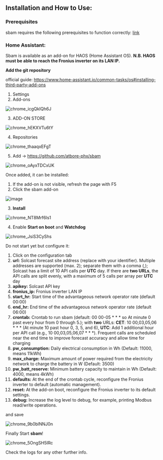## Installation and How to Use:

### Prerequisites

sbam requires the following prerequisites to function correctly: [link](https://github.com/atbore-phx/sbam/blob/main/docs/prereq.md)

### Home Assistant:

Sbam is available as an add-on for HAOS (Home Assistant OS).
**N.B. HAOS must be able to reach the Fronius inverter on its LAN IP.**

**Add the git repository**

official guide: https://www.home-assistant.io/common-tasks/os#installing-third-party-add-ons

1. Settings
2. Add-ons

![chrome_icgQkIQh6J](https://github.com/atbore-phx/sbam/assets/11421185/531eeab3-9910-4fb8-bf71-22d09ec77f95)

3. ADD-ON STORE

![chrome_hEKXVTu6tY](https://github.com/atbore-phx/sbam/assets/11421185/eec5866d-4a5c-4ae0-bd57-05a10fc48b67)

4. Repositories

![chrome_thaaqxEFgT](https://github.com/atbore-phx/sbam/assets/11421185/38bbcb7d-b3c7-4cbc-ba13-4d55292786ef)

5. Add -> https://github.com/atbore-phx/sbam

![chrome_oAyxTDCxUK](https://github.com/atbore-phx/sbam/assets/11421185/bdefb7c5-04d1-4d20-892a-bc864907da31)

Once added, it can be installed:

1. If the add-on is not visible, refresh the page with F5
2. Click the sbam add-on

![image](https://github.com/user-attachments/assets/ec81f283-fc97-4328-8e1e-ffbd3c4d2e29)

3. **Install**

![chrome_NT8Mrf6ls1](https://github.com/atbore-phx/sbam/assets/11421185/cb9eafe3-a274-4164-a789-1c31a87308e1)

4. Enable **Start on boot** and **Watchdog**

![chrome_JsiS3CyShs](https://github.com/atbore-phx/sbam/assets/11421185/413e2d3d-638b-417c-b906-34d46aee62c0)

Do not start yet but configure it:

1. Click on the configuration tab
2. **url:** Solcast forecast site address (replace <YOUR-SITE> with your identifier). Multiple addresses are supported (max. 2); separate them with a comma (,); Solcast has a limit of 10 API calls per **UTC** day. If there are **two URLs**, the API calls are split evenly, with a maximum of 5 calls per array per **UTC** day
3. **apikey:** Solcast API key
4. **fronius_ip:** Fronius inverter LAN IP
5. **start_hr:** Start time of the advantageous network operator rate (default 00:00)
6. **end_hr:** End time of the advantageous network operator rate (default 06:00)
7. **crontab:** Crontab to run sbam (default: 00 00-05 \* \* \* so At minute 0 past every hour from 0 through 5.); with **two** URLs: **CET**: 10 00,03,05,06 \* \* \* (At minute 10 past hour 0, 3, 5, and 6), **UTC**: Add 1 additional hour per API call (e.g., 10 00,03,05,06,07 \* \* \*). Frequent calls are scheduled near the end time to improve forecast accuracy and allow time for charging
8. **pw_consumption:** Daily electrical consumption in Wh (Default: 11000, means 11kWh)
9. **max_charge:** Maximum amount of power required from the electricity network to charge the battery in W (Default: 3500)
10. **pw_batt_reserve:** Minimum battery capacity to maintain in Wh (Default: 4000, means 4kWh)
11. **defaults:** At the end of the crontab cycle, reconfigure the Fronius inverter to default (automatic management).
12. **reset:** At the add-on boot, reconfigure the Fronius inverter to its default settings.
13. **debug:** Increase the log level to debug, for example, printing Modbus read/write operations.

and save

![chrome_9b0blNNJ0n](https://github.com/user-attachments/assets/6244a7ba-e10c-44c9-8482-f7642ff6f7ee)


Finally Start **sbam**!

![chrome_5OngSH5IRc](https://github.com/atbore-phx/sbam/assets/11421185/9575b453-5132-4a24-9166-bc6d385690f1)

Check the logs for any other further info.
